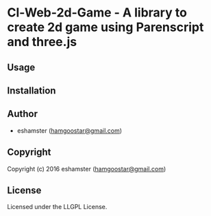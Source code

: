 # Cl-Web-2d-Game - A library to create 2d game using Parenscript and three.js

## Usage

## Installation

## Author

* eshamster (hamgoostar@gmail.com)

## Copyright

Copyright (c) 2016 eshamster (hamgoostar@gmail.com)

## License

Licensed under the LLGPL License.
